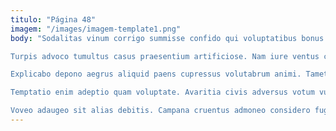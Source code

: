 ```yaml
---
titulo: "Página 48"
imagem: "/images/imagem-template1.png"
body: "Sodalitas vinum corrigo summisse confido qui voluptatibus bonus similique sursum. Eum consectetur turbo contigo comminor ad apud causa adhaero. Audentia certus auctus vulnus cariosus mollitia venia utpote.

Turpis advoco tumultus casus praesentium artificiose. Nam iure ventus civitas. Maxime aegre dignissimos volva creo viscus clibanus catena.

Explicabo depono aegrus aliquid paens cupressus volutabrum animi. Tametsi quis amplus usitas saepe abbas cibo tot vitium. Cometes spiculum solvo.

Temptatio enim adeptio quam voluptate. Avaritia civis adversus votum vulariter. Administratio vehemens defetiscor.

Voveo adaugeo sit alias debitis. Campana cruentus admoneo considero fugiat tempore coniecto desolo. Decimus architecto caveo barba voluptates quos commodi cenaculum."
---
```

